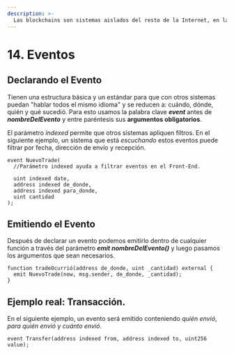 ```yaml
---
description: >-
  Las blockchains son sistemas aislados del resto de la Internet, en la cual sistemas convencionales y eventos se utilizan para "comunicar al mundo" lo que está sucediendo.
---
```


# 14. Eventos

## Declarando el Evento

Tienen una estructura básica y un estándar para que con otros sistemas puedan "hablar todos el mismo idioma" y se reducen a: cuándo, dónde, quién y qué sucedió. Para esto usamos la palabra clave _**event**_ antes de _**nombreDelEvento**_ y entre paréntesis sus **argumentos obligatorios**.

El parámetro _indexed_ permite que otros sistemas apliquen filtros. En el siguiente ejemplo, un sistema que está _escuchando_ estos eventos puede filtrar por fecha, dirección de envío y recepción.

```solidity
event NuevoTrade(
  //Parámetro indexed ayuda a filtrar eventos en el Front-End.

  uint indexed date,
  address indexed de_donde,
  address indexed para_donde,
  uint cantidad
);
```

## Emitiendo el Evento

Después de declarar un evento podemos emitirlo dentro de cualquier función a través del parámetro _**emit nombreDelEvento()**_ y luego pasamos los argumentos que sean necesarios.

```solidity
function tradeOcurrió(address de_donde, uint _cantidad) external {
  emit NuevoTrade(now, msg.sender, de_donde, _cantidad);
}
```

## Ejemplo real: Transacción.

En el siguiente ejemplo, un evento será emitido conteniendo _quién envió_, _para quién envió_ y _cuánto envió_.

```solidity
event Transfer(address indexed from, address indexed to, uint256 value);
```
